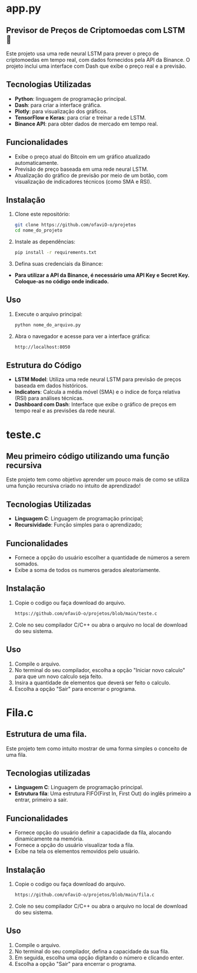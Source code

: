 # app.py
## Previsor de Preços de Criptomoedas com LSTM 🚀

Este projeto usa uma rede neural LSTM para prever o preço de criptomoedas em tempo real, com dados fornecidos pela API da Binance. O projeto inclui uma interface com Dash que exibe o preço real e a previsão.

## Tecnologias Utilizadas
- **Python**: linguagem de programação principal.
- **Dash**: para criar a interface gráfica.
- **Plotly**: para visualização dos gráficos.
- **TensorFlow e Keras**: para criar e treinar a rede LSTM.
- **Binance API**: para obter dados de mercado em tempo real.

## Funcionalidades
- Exibe o preço atual do Bitcoin em um gráfico atualizado automaticamente.
- Previsão de preço baseada em uma rede neural LSTM.
- Atualização do gráfico de previsão por meio de um botão, com visualização de indicadores técnicos (como SMA e RSI).

## Instalação

1. Clone este repositório:
   ```bash
   git clone https://github.com/ofaviO-o/projetos
   cd nome_do_projeto

2. Instale as dependências:
   ```bash
   pip install -r requirements.txt

4. Defina suas credenciais da Binance:
- **Para utilizar a API da Binance, é necessário uma API Key e Secret Key. Coloque-as no código onde indicado.**

## Uso
1. Execute o arquivo principal:
   ```bash
   python nome_do_arquivo.py
   
3. Abra o navegador e acesse para ver a interface gráfica:
   ```bash
   http://localhost:8050


## Estrutura do Código
- **LSTM Model**: Utiliza uma rede neural LSTM para previsão de preços baseada em dados históricos.
- **Indicators**: Calcula a média móvel (SMA) e o índice de força relativa (RSI) para análises técnicas.
- **Dashboard com Dash**: Interface que exibe o gráfico de preços em tempo real e as previsões da rede neural.

# 
#

# teste.c

## Meu primeiro código utilizando uma função recursiva

Este projeto tem como objetivo aprender um pouco mais de como se utiliza uma função recursiva criado no intuito de aprendizado!

## Tecnologias Utilizadas
- **Linguagem C**: Linguagem de programação principal;
- **Recursividade**: Função simples para o aprendizado;

## Funcionalidades
- Fornece a opção do usuário escolher a quantidade de números a serem somados.
- Exibe a soma de todos os numeros gerados aleatoriamente.

## Instalação

1. Copie o codigo ou faça download do arquivo.
   ```bash
   https://github.com/ofaviO-o/projetos/blob/main/teste.c
2. Cole no seu compilador C/C++ ou abra o arquivo no local de download do seu sistema.

## Uso
1. Compile o arquivo.
2. No terminal do seu compilador, escolha a opção "Iniciar novo calculo" para que um novo calculo seja feito.
3. Insira a quantidade de elementos que deverá ser feito o calculo.
4. Escolha a opção "Sair" para encerrar o programa.

#
#

# Fila.c

## Estrutura de uma fila.
Este projeto tem como intuito mostrar de uma forma simples o conceito de uma fila.

## Tecnologias utilizadas
- **Linguagem C**: Linguagem de programação principal.
- **Estrutura fila**: Uma estrutura FIFO(First In, First Out) do inglês primeiro a entrar, primeiro a sair.

## Funcionalidades
- Fornece opção do usuário definir a capacidade da fila, alocando dinamicamente na memória.
- Fornece a opção do usuário visualizar toda a fila.
- Exibe na tela os elementos removidos pelo usuário.

## Instalação
1. Copie o codigo ou faça download do arquivo.
   ```bash
   https://github.com/ofaviO-o/projetos/blob/main/fila.c
2. Cole no seu compilador C/C++ ou abra o arquivo no local de download do seu sistema.

## Uso
1. Compile o arquivo.
2. No terminal do seu compilador, defina a capacidade da sua fila.
3. Em seguida, escolha uma opção digitando o número e clicando enter.
4. Escolha a opção "Sair" para encerrar o programa.

#
